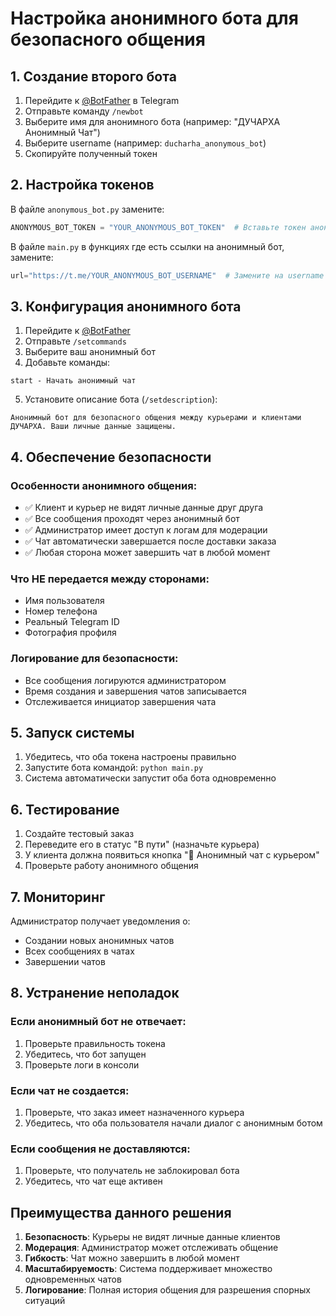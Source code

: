 
# Настройка анонимного бота для безопасного общения

## 1. Создание второго бота

1. Перейдите к [@BotFather](https://t.me/BotFather) в Telegram
2. Отправьте команду `/newbot`
3. Выберите имя для анонимного бота (например: "ДУЧАРХА Анонимный Чат")
4. Выберите username (например: `ducharha_anonymous_bot`)
5. Скопируйте полученный токен

## 2. Настройка токенов

В файле `anonymous_bot.py` замените:
```python
ANONYMOUS_BOT_TOKEN = "YOUR_ANONYMOUS_BOT_TOKEN"  # Вставьте токен анонимного бота
```

В файле `main.py` в функциях где есть ссылки на анонимный бот, замените:
```python
url="https://t.me/YOUR_ANONYMOUS_BOT_USERNAME"  # Замените на username анонимного бота
```

## 3. Конфигурация анонимного бота

1. Перейдите к [@BotFather](https://t.me/BotFather)
2. Отправьте `/setcommands`
3. Выберите ваш анонимный бот
4. Добавьте команды:
```
start - Начать анонимный чат
```

5. Установите описание бота (`/setdescription`):
```
Анонимный бот для безопасного общения между курьерами и клиентами ДУЧАРХА. Ваши личные данные защищены.
```

## 4. Обеспечение безопасности

### Особенности анонимного общения:
- ✅ Клиент и курьер не видят личные данные друг друга
- ✅ Все сообщения проходят через анонимный бот
- ✅ Администратор имеет доступ к логам для модерации
- ✅ Чат автоматически завершается после доставки заказа
- ✅ Любая сторона может завершить чат в любой момент

### Что НЕ передается между сторонами:
- Имя пользователя
- Номер телефона
- Реальный Telegram ID
- Фотография профиля

### Логирование для безопасности:
- Все сообщения логируются администратором
- Время создания и завершения чатов записывается
- Отслеживается инициатор завершения чата

## 5. Запуск системы

1. Убедитесь, что оба токена настроены правильно
2. Запустите бота командой: `python main.py`
3. Система автоматически запустит оба бота одновременно

## 6. Тестирование

1. Создайте тестовый заказ
2. Переведите его в статус "В пути" (назначьте курьера)
3. У клиента должна появиться кнопка "💬 Анонимный чат с курьером"
4. Проверьте работу анонимного общения

## 7. Мониторинг

Администратор получает уведомления о:
- Создании новых анонимных чатов
- Всех сообщениях в чатах
- Завершении чатов

## 8. Устранение неполадок

### Если анонимный бот не отвечает:
1. Проверьте правильность токена
2. Убедитесь, что бот запущен
3. Проверьте логи в консоли

### Если чат не создается:
1. Проверьте, что заказ имеет назначенного курьера
2. Убедитесь, что оба пользователя начали диалог с анонимным ботом

### Если сообщения не доставляются:
1. Проверьте, что получатель не заблокировал бота
2. Убедитесь, что чат еще активен

## Преимущества данного решения

1. **Безопасность**: Курьеры не видят личные данные клиентов
2. **Модерация**: Администратор может отслеживать общение
3. **Гибкость**: Чат можно завершить в любой момент
4. **Масштабируемость**: Система поддерживает множество одновременных чатов
5. **Логирование**: Полная история общения для разрешения спорных ситуаций
